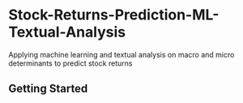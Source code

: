 # Stock-Returns-Prediction-ML-Textual-Analysis

Applying machine learning and textual analysis on macro and micro determinants to predict stock returns

## Getting Started
